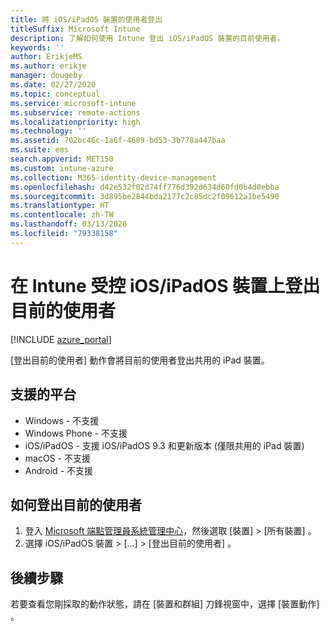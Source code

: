 ```yaml
---
title: 將 iOS/iPadOS 裝置的使用者登出
titleSuffix: Microsoft Intune
description: 了解如何使用 Intune 登出 iOS/iPadOS 裝置的目前使用者。
keywords: ''
author: ErikjeMS
ms.author: erikje
manager: dougeby
ms.date: 02/27/2020
ms.topic: conceptual
ms.service: microsoft-intune
ms.subservice: remote-actions
ms.localizationpriority: high
ms.technology: ''
ms.assetid: 702bc46c-1a6f-4689-bd53-3b778a447baa
ms.suite: ems
search.appverid: MET150
ms.custom: intune-azure
ms.collection: M365-identity-device-management
ms.openlocfilehash: d42e532f02d74ff776d392d634d60fd0b4d0ebba
ms.sourcegitcommit: 3d895be2844bda2177c2c85dc2f09612a1be5490
ms.translationtype: HT
ms.contentlocale: zh-TW
ms.lasthandoff: 03/13/2020
ms.locfileid: "79338158"
---
```

# <a name="logout-the-current-user-on-intune-managed-iosipados-devices"></a>在 Intune 受控 iOS/iPadOS 裝置上登出目前的使用者


[!INCLUDE [azure_portal](../includes/azure_portal.md)]

[登出目前的使用者]  動作會將目前的使用者登出共用的 iPad 裝置。 

## <a name="supported-platforms"></a>支援的平台

- Windows - 不支援
- Windows Phone - 不支援
- iOS/iPadOS - 支援 iOS/iPadOS 9.3 和更新版本 (僅限共用的 iPad 裝置)
- macOS - 不支援
- Android - 不支援

## <a name="how-to-log-out-the-current-user"></a>如何登出目前的使用者

1. 登入 [Microsoft 端點管理員系統管理中心](https://go.microsoft.com/fwlink/?linkid=2109431)，然後選取 [裝置]   > [所有裝置]  。
2. 選擇 iOS/iPadOS 裝置 > [...]   > [登出目前的使用者]  。

## <a name="next-steps"></a>後續步驟

若要查看您剛採取的動作狀態，請在 [裝置和群組]  刀鋒視窗中，選擇 [裝置動作]  。
